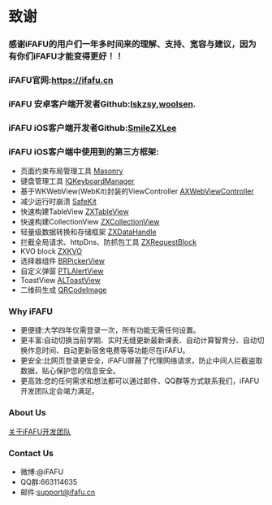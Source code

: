 # 致谢
### 感谢iFAFU的用户们一年多时间来的理解、支持、宽容与建议，因为有你们iFAFU才能变得更好！！
### iFAFU官网:https://ifafu.cn
### iFAFU 安卓客户端开发者Github:[lskzsy](https://github.com/lskzsy),[woolsen](https://github.com/woolsen).
### iFAFU iOS客户端开发者Github:[SmileZXLee](https://github.com/SmileZXLee)
### iFAFU iOS客户端中使用到的第三方框架:
* 页面约束布局管理工具 [Masonry](https://github.com/SnapKit/Masonry) 
* 键盘管理工具 [IQKeyboardManager](https://github.com/hackiftekhar/IQKeyboardManager)
* 基于WKWebView(WebKit)封装的ViewController [AXWebViewController](https://github.com/devedbox/AXWebViewController)
* 减少运行时崩溃 [SafeKit](https://github.com/JJMM/SafeKit)
* 快速构建TableView [ZXTableView](https://github.com/SmileZXLee/ZXTableView)
* 快速构建CollectionView [ZXCollectionView](https://github.com/SmileZXLee/ZXCollectionView)
* 轻量级数据转换和存储框架 [ZXDataHandle](https://github.com/SmileZXLee/ZXDataHandle)
* 拦截全局请求、httpDns、防抓包工具 [ZXRequestBlock](https://github.com/SmileZXLee/ZXRequestBlock)
* KVO block [ZXKVO](https://github.com/SmileZXLee/ZXKVO)
* 选择器组件 [BRPickerView](https://github.com/91renb/BRPickerView)
* 自定义弹窗 [PTLAlertView](https://github.com/ptlCoder/PTLAlertView)
* ToastView [ALToastView](https://github.com/alexleutgoeb/ALToastView)
* 二维码生成 [QRCodeImage](https://github.com/princeSmall/QRCodeImage)
### Why iFAFU
* 更便捷:大学四年仅需登录一次，所有功能无需任何设置。
* 更丰富:自动切换当前学期、实时无缝更新最新课表、自动计算智育分、自动切换作息时间、自动更新宿舍电费等等功能尽在iFAFU。
* 更安全:比网页登录更安全，iFAFU屏蔽了代理网络请求，防止中间人拦截盗取数据，贴心保护您的信息安全。
* 更高效:您的任何需求和想法都可以通过邮件、QQ群等方式联系我们，iFAFU开发团队定会竭力满足。
### About Us
[关于iFAFU开发团队](https://static.ifafu.cn/about.html)
### Contact Us
* 微博:@iFAFU
* QQ群:663114635
* 邮件:support@ifafu.cn
